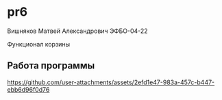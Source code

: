 # pr6

Вишняков Матвей Александрович ЭФБО-04-22

Функционал корзины

## Работа программы



https://github.com/user-attachments/assets/2efd1e47-983a-457c-b447-ebb6d96f0d76


